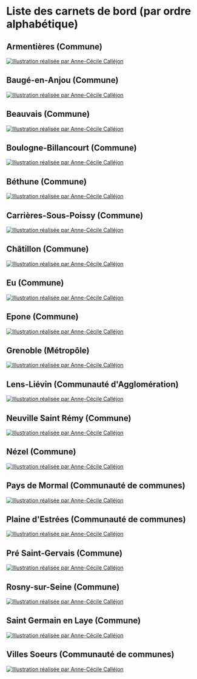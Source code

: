 # Liste des carnets de bord (par ordre alphabétique)

## Armentières (Commune)
[![Illustration réalisée par Anne-Cécile Calléjon](https://nextcloud.datactivist.coop/s/6RgPYWbYgpZxB32/preview)](https://datactivist.coop/challengedata3/armentieres)

## Baugé-en-Anjou (Commune)
[![Illustration réalisée par Anne-Cécile Calléjon](https://nextcloud.datactivist.coop/s/e4mePL8wn8LEMwM/preview)](https://datactivist.coop/challengedata3/baugeenanjou)

## Beauvais (Commune)
[![Illustration réalisée par Anne-Cécile Calléjon](https://github.com/datactivist/challengedata3/blob/main/images_cdb/beauvais.JPG)]()

## Boulogne-Billancourt (Commune)
[![Illustration réalisée par Anne-Cécile Calléjon](https://github.com/datactivist/challengedata3/blob/main/images_cdb/boulognebillancourt.jpeg)]()

## Béthune (Commune)
[![Illustration réalisée par Anne-Cécile Calléjon](https://github.com/datactivist/challengedata3/blob/main/images_cdb/bethune.JPG)]()

## Carrières-Sous-Poissy (Commune)
[![Illustration réalisée par Anne-Cécile Calléjon](https://raw.githubusercontent.com/datactivist/challengedata3/main/images_cdb/carrieressouspoissy.jpeg)](https://datactivist.coop/challengedata3/carrieres-sous-poissy)

## Châtillon (Commune)
[![Illustration réalisée par Anne-Cécile Calléjon](https://github.com/datactivist/challengedata3/blob/main/images_cdb/chatillon.jpeg)]()

## Eu (Commune)
[![Illustration réalisée par Anne-Cécile Calléjon](https://github.com/datactivist/challengedata3/blob/main/images_cdb/eu.jpeg)]()

## Epone (Commune)
[![Illustration réalisée par Anne-Cécile Calléjon](https://raw.githubusercontent.com/datactivist/challengedata3/main/images_cdb/epone.jpeg)](https://datactivist.coop/challengedata3/epone)

## Grenoble (Métropôle)
[![Illustration réalisée par Anne-Cécile Calléjon](https://github.com/datactivist/challengedata3/blob/main/images_cdb/grenoble.JPG)]()

## Lens-Liévin (Communauté d'Agglomération)
[![Illustration réalisée par Anne-Cécile Calléjon](https://github.com/datactivist/challengedata3/blob/main/images_cdb/lenslievin.jpeg)]()

## Neuville Saint Rémy (Commune)
[![Illustration réalisée par Anne-Cécile Calléjon](https://github.com/datactivist/challengedata3/blob/main/images_cdb/neuvillesaintremy.JPG)]()

## Nézel (Commune)
[![Illustration réalisée par Anne-Cécile Calléjon](https://raw.githubusercontent.com/datactivist/challengedata3/main/images_cdb/nezel.jpeg)](https://datactivist.coop/challengedata3/nezel)

## Pays de Mormal (Communauté de communes)
[![Illustration réalisée par Anne-Cécile Calléjon](https://github.com/datactivist/challengedata3/blob/main/images_cdb/paysdemormal.jpeg)]()

## Plaine d'Estrées (Communauté de communes)
[![Illustration réalisée par Anne-Cécile Calléjon](https://github.com/datactivist/challengedata3/blob/main/images_cdb/laplainedestree.jpeg)]()

## Pré Saint-Gervais (Commune)
[![Illustration réalisée par Anne-Cécile Calléjon](https://github.com/datactivist/challengedata3/blob/main/images_cdb/presaintgervais.jpeg)]()

## Rosny-sur-Seine (Commune)
[![Illustration réalisée par Anne-Cécile Calléjon](https://raw.githubusercontent.com/datactivist/challengedata3/main/images_cdb/rosnysurseine.jpeg)](https://datactivist.coop/challengedata3/rosny-sur-seine)

## Saint Germain en Laye (Commune)
[![Illustration réalisée par Anne-Cécile Calléjon](https://github.com/datactivist/challengedata3/blob/main/images_cdb/saintgermainenlaye.JPG)]()

## Villes Soeurs (Communauté de communes)
[![Illustration réalisée par Anne-Cécile Calléjon](https://github.com/datactivist/challengedata3/blob/main/images_cdb/villessoeurs.jpeg)]()

